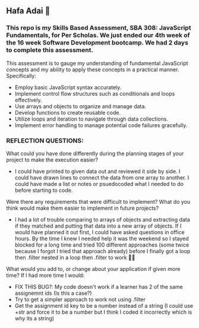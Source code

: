 ## Hafa Adai 🌸

### This repo is my Skills Based Assessment, SBA 308: JavaScript Fundamentals, for Per Scholas. We just ended our 4th week of the 16 week Software Development bootcamp. We had 2 days to complete this assessment.

This assessment is to gauge my understanding of fundamental JavaScript concepts and my ability to apply these concepts in a practical manner. Specifically:

- Employ basic JavaScript syntax accurately.
- Implement control flow structures such as conditionals and loops effectively.
- Use arrays and objects to organize and manage data.
- Develop functions to create reusable code.
- Utilize loops and iteration to navigate through data collections.
- Implement error handling to manage potential code failures gracefully.

 
### REFLECTION QUESTIONS:

What could you have done differently during the planning stages of your project to make the execution easier?

- I could have printed to given data out and reviewed it side by side. I could have drawn lines to connect the data from one array to another. I could have made a list or notes or psuedocoded what I needed to do before starting to code.


Were there any requirements that were difficult to implement? What do you think would make them easier to implement in future projects?

- I had a lot of trouble comparing to arrays of objects and extracting data if they matched and putting that data into a new array of objects. If I would have planned it out first, I could have asked questions in office hours. By the time I knew I needed help it was the weekend so I stayed blocked for a long time and tried 100 different approaches (some twice because I forgot I tried that approach already) before I finally got a loop then .filter nested in a loop then .filter to work 😵‍💫

What would you add to, or change about your application if given more time?
If I had more time I would:

- FIX THIS BUG?: My code doesn't work if a learner has 2 of the same assignemnt ids (Is this a case?)
- Try to get a simpler approach to work not using .filter
- Get the assignment id key to be a number instead of a string (I could use +str and force it to be a number but I think I coded it incorrectly which is why its a string)